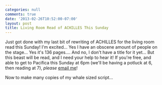 ```yaml
---
categories: null
comments: true
date: '2013-02-26T10:52:00-07:00'
layout: post
title: Living Room Read of ACHILLES This Sunday
---
```


Just got done with my last bit of rewriting of ACHILLES for the living room read this Sunday! I'm excited... Yes I have an obscene amount of people on the stage... Yes it's 136 pages.... And no, I don't have a title for it yet... But this beast will be read, and I need your help to hear it! If you're free, and able to get to Pacifica this Sunday at 6pm (we'll be having a potluck at 6, then reading at 7), *please* [email me](mailto:rnbublitz@gmail.com)! 

Now to make many copies of my whale sized script...